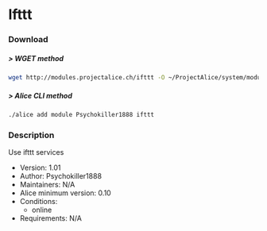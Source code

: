 # Ifttt

### Download

##### > WGET method
```bash
wget http://modules.projectalice.ch/ifttt -O ~/ProjectAlice/system/moduleInstallTickets/Ifttt.install
```

##### > Alice CLI method
```bash
./alice add module Psychokiller1888 ifttt
```

### Description
Use ifttt services

- Version: 1.01
- Author: Psychokiller1888
- Maintainers: N/A
- Alice minimum version: 0.10
- Conditions:
  - online
- Requirements: N/A
